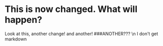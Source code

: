# This is now changed. What will happen?
Look at this, another change!
and another!
###ANOTHER???
\n
I don't get markdown
